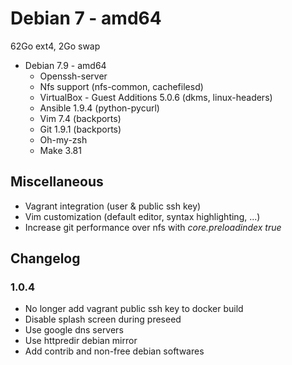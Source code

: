 # Debian 7 - amd64 #

62Go ext4, 2Go swap

 * Debian 7.9 - amd64
   * Openssh-server
   * Nfs support (nfs-common, cachefilesd)
   * VirtualBox - Guest Additions 5.0.6 (dkms, linux-headers)
   * Ansible 1.9.4 (python-pycurl)
   * Vim 7.4 (backports)
   * Git 1.9.1 (backports)
   * Oh-my-zsh
   * Make 3.81

## Miscellaneous ##

 * Vagrant integration (user & public ssh key)
 * Vim customization (default editor, syntax highlighting, ...)
 * Increase git performance over nfs with *core.preloadindex true*

## Changelog ##

### 1.0.4

* No longer add vagrant public ssh key to docker build
* Disable splash screen during preseed
* Use google dns servers
* Use httpredir debian mirror
* Add contrib and non-free debian softwares
